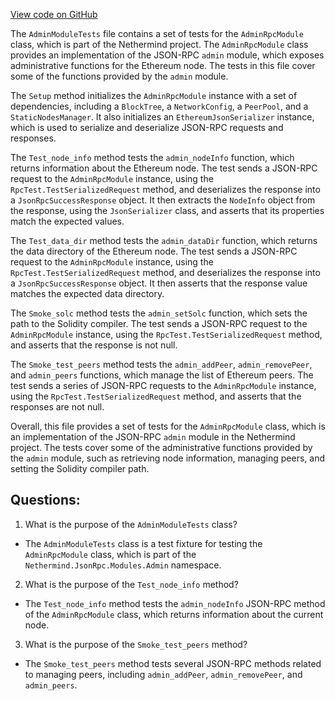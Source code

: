 [View code on GitHub](https://github.com/nethermindeth/nethermind/Nethermind.JsonRpc.Test/Modules/AdminModuleTests.cs)

The `AdminModuleTests` file contains a set of tests for the `AdminRpcModule` class, which is part of the Nethermind project. The `AdminRpcModule` class provides an implementation of the JSON-RPC `admin` module, which exposes administrative functions for the Ethereum node. The tests in this file cover some of the functions provided by the `admin` module.

The `Setup` method initializes the `AdminRpcModule` instance with a set of dependencies, including a `BlockTree`, a `NetworkConfig`, a `PeerPool`, and a `StaticNodesManager`. It also initializes an `EthereumJsonSerializer` instance, which is used to serialize and deserialize JSON-RPC requests and responses.

The `Test_node_info` method tests the `admin_nodeInfo` function, which returns information about the Ethereum node. The test sends a JSON-RPC request to the `AdminRpcModule` instance, using the `RpcTest.TestSerializedRequest` method, and deserializes the response into a `JsonRpcSuccessResponse` object. It then extracts the `NodeInfo` object from the response, using the `JsonSerializer` class, and asserts that its properties match the expected values.

The `Test_data_dir` method tests the `admin_dataDir` function, which returns the data directory of the Ethereum node. The test sends a JSON-RPC request to the `AdminRpcModule` instance, using the `RpcTest.TestSerializedRequest` method, and deserializes the response into a `JsonRpcSuccessResponse` object. It then asserts that the response value matches the expected data directory.

The `Smoke_solc` method tests the `admin_setSolc` function, which sets the path to the Solidity compiler. The test sends a JSON-RPC request to the `AdminRpcModule` instance, using the `RpcTest.TestSerializedRequest` method, and asserts that the response is not null.

The `Smoke_test_peers` method tests the `admin_addPeer`, `admin_removePeer`, and `admin_peers` functions, which manage the list of Ethereum peers. The test sends a series of JSON-RPC requests to the `AdminRpcModule` instance, using the `RpcTest.TestSerializedRequest` method, and asserts that the responses are not null.

Overall, this file provides a set of tests for the `AdminRpcModule` class, which is an implementation of the JSON-RPC `admin` module in the Nethermind project. The tests cover some of the administrative functions provided by the `admin` module, such as retrieving node information, managing peers, and setting the Solidity compiler path.
## Questions: 
 1. What is the purpose of the `AdminModuleTests` class?
- The `AdminModuleTests` class is a test fixture for testing the `AdminRpcModule` class, which is part of the `Nethermind.JsonRpc.Modules.Admin` namespace.

2. What is the purpose of the `Test_node_info` method?
- The `Test_node_info` method tests the `admin_nodeInfo` JSON-RPC method of the `AdminRpcModule` class, which returns information about the current node.

3. What is the purpose of the `Smoke_test_peers` method?
- The `Smoke_test_peers` method tests several JSON-RPC methods related to managing peers, including `admin_addPeer`, `admin_removePeer`, and `admin_peers`.